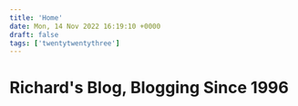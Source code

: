 ```yaml
---
title: 'Home'
date: Mon, 14 Nov 2022 16:19:10 +0000
draft: false
tags: ['twentytwentythree']
---
```


Richard's Blog, Blogging Since 1996
===================================